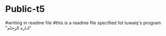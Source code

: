 # Public-t5
#writing in readme file
#this is a readme file specified fot tuwaiq's program "ادارة الزحام"

